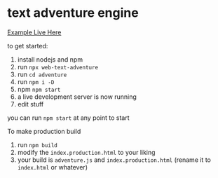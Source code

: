 # text adventure engine

[Example Live Here](https://imdaveead.github.io/text-adventure/example/example.html)

to get started:
1. install nodejs and npm
1. run `npx web-text-adventure`
1. run `cd adventure`
1. run `npm i -D`
1. npm `npm start`
1. a live development server is now running
1. edit stuff

you can run `npm start` at any point to start

To make production build

1. run `npm build`
2. modify the `index.production.html` to your liking
3. your build is `adventure.js` and `index.production.html` (rename it to `index.html` or whatever)